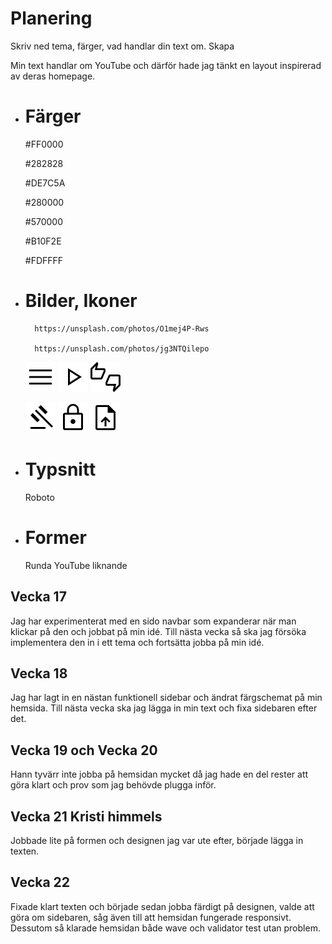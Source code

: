 # Planering

Skriv ned tema, färger, vad handlar din text om.
Skapa 

Min text handlar om YouTube och därför hade jag tänkt en layout inspirerad av deras homepage. 

* # Färger

    #FF0000

    #282828

    #DE7C5A

    #280000

    #570000

    #B10F2E

    #FDFFFF

* # Bilder, Ikoner

        https://unsplash.com/photos/O1mej4P-Rws

        https://unsplash.com/photos/jg3NTQilepo

    ![Menu](/dokumentation/Ikoner/menu_FILL0_wght400_GRAD0_opsz48.png)
    ![Play](/dokumentation/Ikoner/play_arrow_FILL0_wght400_GRAD0_opsz48.png)
    ![Thumbs up/down](/dokumentation/Ikoner/thumbs_up_down_FILL0_wght400_GRAD0_opsz48.png)
    
    ![Gavel](/dokumentation/Ikoner/gavel_FILL0_wght400_GRAD0_opsz48.png)
    ![Lock](/dokumentation/Ikoner/lock_FILL0_wght400_GRAD0_opsz48.png)
    ![File](/dokumentation/Ikoner/upload_file_FILL0_wght400_GRAD0_opsz48.png)

* # Typsnitt
    Roboto
* # Former
    Runda YouTube liknande




## Vecka 17
Jag har experimenterat med en sido navbar som expanderar när man klickar på den och jobbat på min idé. 
Till nästa vecka så ska jag försöka implementera den in i ett tema och fortsätta jobba på min idé.


## Vecka 18
Jag har lagt in en nästan funktionell sidebar och ändrat färgschemat på min hemsida. Till nästa vecka ska jag lägga in min text och fixa sidebaren efter det.


## Vecka 19 och Vecka 20
Hann tyvärr inte jobba på hemsidan mycket då jag hade en del rester att göra klart och prov som jag behövde plugga inför.


## Vecka 21 Kristi himmels
Jobbade lite på formen och designen jag var ute efter, började lägga in texten.


## Vecka 22 
Fixade klart texten och började sedan jobba färdigt på designen, valde att göra om sidebaren, såg även till att hemsidan fungerade responsivt. Dessutom så klarade hemsidan både wave och validator test utan problem.
